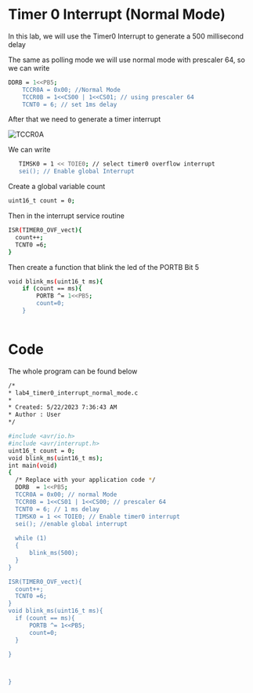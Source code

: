 # Timer 0 Interrupt (Normal Mode)

In this lab, we will use the Timer0 Interrupt to generate a 500 millisecond delay 

The same as polling mode we will use normal mode with prescaler 64, so we can write 

```sh
DDRB = 1<<PB5;
	TCCR0A = 0x00; //Normal Mode
	TCCR0B = 1<<CS00 | 1<<CS01; // using prescaler 64
	TCNT0 = 6; // set 1ms delay
 ```
 
 After that we need to generate a timer interrupt 
 
 ![TCCR0A](https://github.com/Theara-Seng/atmega328p_register_lab/blob/main/lab4_timer0_interrupt_normal_mode/lab4_image/TIM.png)
 
 We can write
 
 ```sh
 	TIMSK0 = 1 << TOIE0; // select timer0 overflow interrupt
	sei(); // Enable global Interrupt
  ```
  
 Create a global variable count 
 
 ```sh
 uint16_t count = 0;
 ```
 
  Then in the interrupt service routine 
  ```sh
  ISR(TIMER0_OVF_vect){
	count++;
	TCNT0 =6;
}
```

Then create a function that blink the led of the PORTB Bit 5

```sh
void blink_ms(uint16_t ms){
	if (count == ms){
		PORTB ^= 1<<PB5;
		count=0;
	}
  
  ```
  
  # Code
  
  The whole program can be found below 
  
  ```sh
  /*
 * lab4_timer0_interrupt_normal_mode.c
 *
 * Created: 5/22/2023 7:36:43 AM
 * Author : User
 */ 

#include <avr/io.h>
#include <avr/interrupt.h>
uint16_t count = 0;
void blink_ms(uint16_t ms);
int main(void)
{
    /* Replace with your application code */
	DDRB  = 1<<PB5;
	TCCR0A = 0x00; // normal Mode
	TCCR0B = 1<<CS01 | 1<<CS00; // prescaler 64
	TCNT0 = 6; // 1 ms delay 
	TIMSK0 = 1 << TOIE0; // Enable timer0 interrupt
	sei(); //enable global interrupt
	
    while (1) 
    {
		blink_ms(500);	
    }
}

ISR(TIMER0_OVF_vect){
	count++;
	TCNT0 =6;
}
void blink_ms(uint16_t ms){
	if (count == ms){
		PORTB ^= 1<<PB5;
		count=0;
	}

}



}
``` 
  
